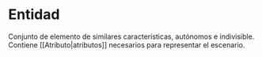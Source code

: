 # Entidad
Conjunto de elemento de similares características, autónomos e indivisible. Contiene [[Atributo|atributos]] necesarios para representar el escenario.

